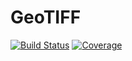 # GeoTIFF

[![Build Status](https://github.com/JuliaEarth/GeoTIFF.jl/actions/workflows/CI.yml/badge.svg?branch=main)](https://github.com/JuliaEarth/GeoTIFF.jl/actions/workflows/CI.yml?query=branch%3Amain)
[![Coverage](https://codecov.io/gh/JuliaEarth/GeoTIFF.jl/branch/main/graph/badge.svg)](https://codecov.io/gh/JuliaEarth/GeoTIFF.jl)
